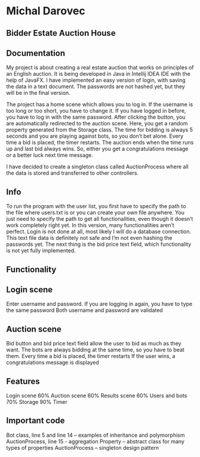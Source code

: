 # Michal Darovec

## Bidder Estate Auction House

## Documentation

My project is about creating a real estate auction that works on principles of an English auction. It is being developed in Java in Intellij IDEA IDE with the help of JavaFX. I have implemented an easy version of login, with saving the data in a text document. The passwords are not hashed yet, but they will be in the final version.

The project has a home scene which allows you to log in. If the username is too long or too short, you have to change it. If you have logged in before, you have to log in with the same password. After clicking the button, you are automatically redirected to the auction scene. Here, you get a random property generated from the Storage class. The time for bidding is always 5 seconds and you are playing against bots, so you don’t bet alone. Every time a bid is placed, the timer restarts. The auction ends when the time runs up and last bid always wins. So, either you get a congratulations message or a better luck next time message.

I have decided to create a singleton class called AuctionProcess where all the data is stored and transferred to other controllers.

## Info

To run the program with the user list, you first have to specify the path to the file where users.txt is or you can create your own file anywhere. You just need to specify the path to get all functionalities, even though it doesn’t work completely right yet.
In this version, many functionalities aren’t perfect. Login is not done at all, most likely I will do a database connection. This text file data is definitely not safe and I’m not even hashing the passwords yet. The next thing is the bid price text field, which functionality is not yet fully implemented.

## Functionality

## Login scene

Enter username and password.
If you are logging in again, you have to type the same password
Both username and password are validated

## Auction scene

Bid button and bid price text field allow the user to bid as much as they want.
The bots are always bidding at the same time, so you have to beat them.
Every time a bid is placed, the timer restarts
If the user wins, a congratulations message is displayed

## Features

Login scene 60%
Auction scene 60%
Results scene 60%
Users and bots 70%
Storage 90%
Timer

## Important code

Bot class, line 5 and line 14 – examples of inheritance and polymorphism
AuctionProcess, line 15 - aggregation
Property – abstract class for many types of properties
AuctionProcess – singleton design pattern




